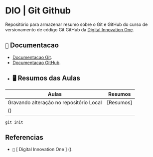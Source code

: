 # DIO | Git Github

Repositório para armazenar resumo sobre o Git e GitHub 
do curso de versionamento de código Git GitHub da  [Digital Innovation One](https://www.dio.me/).
## `📖` Documentacao
- [Documentacao Git](https://git-scm.com/doc).
- [Documentacao GitHub](https://docs.github.com/pt).
- ## `🖥️` Resumos das Aulas
 | Aulas | Resumos |
 |-----|-----------|
 | Gravando alteração no repositório Local | [Resumos]
 () |
 ```
 git init
 ```

## Referencias 
- `📖` [ Digital Innovation One ] ().


